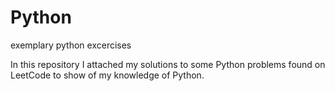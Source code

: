 # Python
exemplary python excercises

In this repository I attached my solutions to some Python problems found on LeetCode to show of my knowledge of Python.
